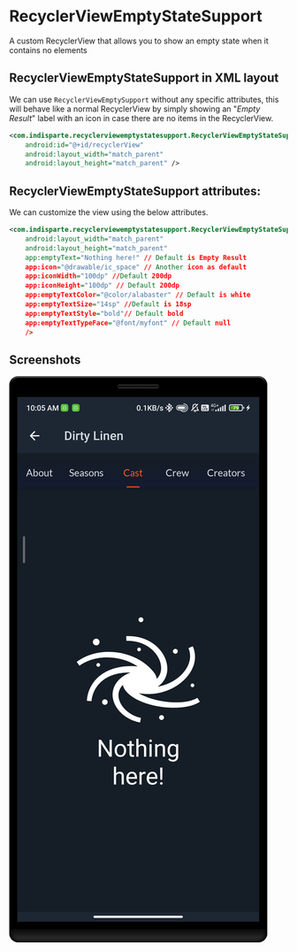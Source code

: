 # RecyclerViewEmptyStateSupport

A custom RecyclerView that allows you to show an empty state when it contains no elements

## RecyclerViewEmptyStateSupport in XML layout

We can use `RecyclerViewEmptySupport` without any specific attributes, 
this will behave like a normal RecyclerView by simply showing an "_Empty Result_" label with an icon 
in case there are no items in the RecyclerView.

```xml
<com.indisparte.recyclerviewemptystatesupport.RecyclerViewEmptyStateSupport 
    android:id="@+id/recyclerView"
    android:layout_width="match_parent"
    android:layout_height="match_parent" />
```    

## RecyclerViewEmptyStateSupport attributes:

We can customize the view using the below attributes.

```xml
<com.indisparte.recyclerviewemptystatesupport.RecyclerViewEmptyStateSupport 
    android:layout_width="match_parent"
    android:layout_height="match_parent"
    app:emptyText="Nothing here!" // Default is Empty Result
    app:icon="@drawable/ic_space" // Another icon as default
    app:iconWidth="100dp" //Default 200dp
    app:iconHeight="100dp" // Default 200dp
    app:emptyTextColor="@color/alabaster" // Default is white
    app:emptyTextSize="14sp" //Default is 18sp 
    app:emptyTextStyle="bold"// Default bold
    app:emptyTextTypeFace="@font/myfont" // Default null
    />
```   

## Screenshots

![screenshot](screenshot/image.png)
